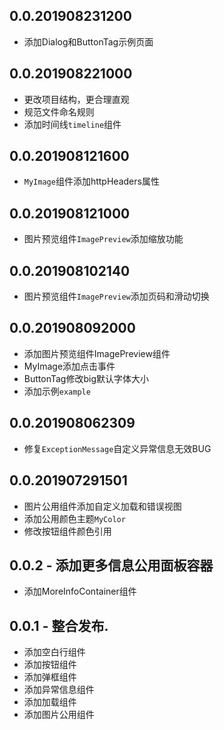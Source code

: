 ## 0.0.201908231200
* 添加Dialog和ButtonTag示例页面

## 0.0.201908221000
* 更改项目结构，更合理直观
* 规范文件命名规则
* 添加时间线`timeline`组件

## 0.0.201908121600
* `MyImage`组件添加httpHeaders属性

## 0.0.201908121000
* 图片预览组件`ImagePreview`添加缩放功能

## 0.0.201908102140
* 图片预览组件`ImagePreview`添加页码和滑动切换

## 0.0.201908092000
* 添加图片预览组件ImagePreview组件
* MyImage添加点击事件
* ButtonTag修改big默认字体大小
* 添加示例`example`

## 0.0.201908062309
* 修复`ExceptionMessage`自定义异常信息无效BUG

## 0.0.201907291501
* 图片公用组件添加自定义加载和错误视图
* 添加公用颜色主题`MyColor`
* 修改按钮组件颜色引用

## 0.0.2 - 添加更多信息公用面板容器
* 添加MoreInfoContainer组件

## 0.0.1 - 整合发布.

* 添加空白行组件
* 添加按钮组件
* 添加弹框组件
* 添加异常信息组件
* 添加加载组件
* 添加图片公用组件